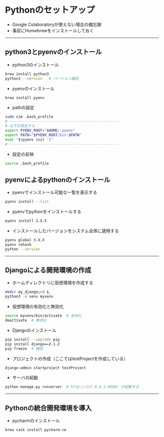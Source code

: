 # Pythonのセットアップ

* Google Colaboratoryが使えない場合の備忘録
* 事前にHomebrewをインストールしておく

***

## python3とpyenvのインストール

* python3のインストール

```bash
brew install python3
python3 --version   # バージョン確認
```

* pyenvのインストール

```bash
brew install pyenv
```

* pathの設定

```bash
sudo vim .bash_profile
# --------------------------------------------------
# 以下を設定する
export PYENV_ROOT="$HOME/.pyenv"
export PATH="$PYENV_ROOT/bin:$PATH"
eval "$(pyenv init -)"
# --------------------------------------------------
```

* 設定の反映

```bash
source .bash_profile
```

## pyenvによるpythonのインストール

* pyenvでインストール可能な一覧を表示する

```bash
pyenv install --list
```

* pyenvでpythonをインストールする

```bash
pyenv install 3.X.X
```

* インストールしたバージョンをシステム全体に適用する

```bash
pyenv global 3.X.X
pyenv rehash
python --version
```

***

## Djangoによる開発環境の作成

* ホームディレクトリに仮想環境を作成する

```bash
mkdir my_django;cd $_
python3 -m venv myvenv
```

* 仮想環境の有効化と無効化

```bash
source myvenv/bin/activate  # 有効化
deactivate  # 無効化
```

* Djangoのインストール

```bash
pip install --upgrade pip
pip install django==2.1.2
pip freeze  # 確認
```

* プロジェクトの作成（ここではtestProjectを作成している）

```bash
django-admin startproject testProject
```

* サーバの起動

```bash
python manage.py runserver  # http://127.0.0.1:8000/ が起動する
```

***

## Pythonの統合開発環境を導入

* pycharmのインストール

```bash
brew cask install pycharm-ce
```
